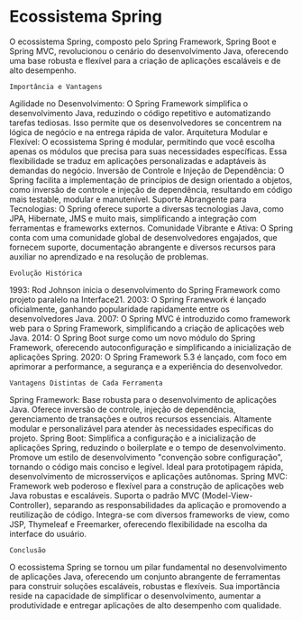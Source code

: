 # Ecossistema Spring


O ecossistema Spring, composto pelo Spring Framework, Spring Boot e Spring MVC, revolucionou o cenário do desenvolvimento Java, oferecendo uma base robusta e flexível para a criação de aplicações escaláveis e de alto desempenho.

 ``Importância e Vantagens``

Agilidade no Desenvolvimento: O Spring Framework simplifica o desenvolvimento Java, reduzindo o código repetitivo e automatizando tarefas tediosas. Isso permite que os desenvolvedores se concentrem na lógica de negócio e na entrega rápida de valor.
Arquitetura Modular e Flexível: O ecossistema Spring é modular, permitindo que você escolha apenas os módulos que precisa para suas necessidades específicas. Essa flexibilidade se traduz em aplicações personalizadas e adaptáveis às demandas do negócio.
Inversão de Controle e Injeção de Dependência: O Spring facilita a implementação de princípios de design orientado a objetos, como inversão de controle e injeção de dependência, resultando em código mais testable, modular e manutenível.
Suporte Abrangente para Tecnologias: O Spring oferece suporte a diversas tecnologias Java, como JPA, Hibernate, JMS e muito mais, simplificando a integração com ferramentas e frameworks externos.
Comunidade Vibrante e Ativa: O Spring conta com uma comunidade global de desenvolvedores engajados, que fornecem suporte, documentação abrangente e diversos recursos para auxiliar no aprendizado e na resolução de problemas.

``Evolução Histórica``

1993: Rod Johnson inicia o desenvolvimento do Spring Framework como projeto paralelo na Interface21.
2003: O Spring Framework é lançado oficialmente, ganhando popularidade rapidamente entre os desenvolvedores Java.
2007: O Spring MVC é introduzido como framework web para o Spring Framework, simplificando a criação de aplicações web Java.
2014: O Spring Boot surge como um novo módulo do Spring Framework, oferecendo autoconfiguração e simplificando a inicialização de aplicações Spring.
2020: O Spring Framework 5.3 é lançado, com foco em aprimorar a performance, a segurança e a experiência do desenvolvedor.

``Vantagens Distintas de Cada Ferramenta``

Spring Framework:
Base robusta para o desenvolvimento de aplicações Java.
Oferece inversão de controle, injeção de dependência, gerenciamento de transações e outros recursos essenciais.
Altamente modular e personalizável para atender às necessidades específicas do projeto.
Spring Boot:
Simplifica a configuração e a inicialização de aplicações Spring, reduzindo o boilerplate e o tempo de desenvolvimento.
Promove um estilo de desenvolvimento "convenção sobre configuração", tornando o código mais conciso e legível.
Ideal para prototipagem rápida, desenvolvimento de microsserviços e aplicações autônomas.
Spring MVC:
Framework web poderoso e flexível para a construção de aplicações web Java robustas e escaláveis.
Suporta o padrão MVC (Model-View-Controller), separando as responsabilidades da aplicação e promovendo a reutilização de código.
Integra-se com diversos frameworks de view, como JSP, Thymeleaf e Freemarker, oferecendo flexibilidade na escolha da interface do usuário.

``Conclusão``

O ecossistema Spring se tornou um pilar fundamental no desenvolvimento de aplicações Java, oferecendo um conjunto abrangente de ferramentas para construir soluções escaláveis, robustas e flexíveis. Sua importância reside na capacidade de simplificar o desenvolvimento, aumentar a produtividade e entregar aplicações de alto desempenho com qualidade.
